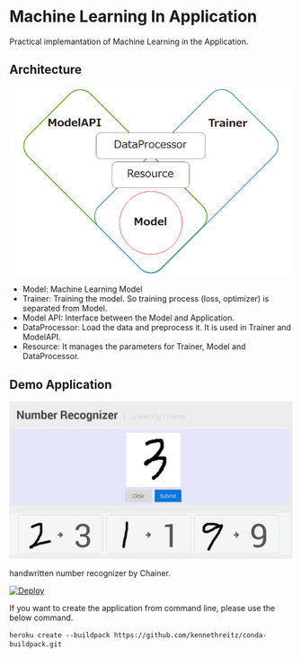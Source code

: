 # Machine Learning In Application

Practical implemantation of Machine Learning in the Application.  

## Architecture

![architecture.PNG](./docs/architecture.PNG)

* Model: Machine Learning Model
* Trainer: Training the model. So training process (loss, optimizer) is separated from Model.
* Model API: Interface between the Model and Application.
* DataProcessor: Load the data and preprocess it. It is used in Trainer and ModelAPI.
* Resource: It manages the parameters for Trainer, Model and DataProcessor.

## Demo Application

![top.PNG](./docs/top.PNG)

handwritten number recognizer by Chainer.

[![Deploy](https://www.herokucdn.com/deploy/button.png)](https://heroku.com/deploy)

If you want to create the application from command line, please use the below command.

```
heroku create --buildpack https://github.com/kennethreitz/conda-buildpack.git
```
